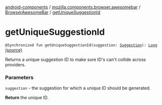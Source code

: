 [android-components](../../index.md) / [mozilla.components.browser.awesomebar](../index.md) / [BrowserAwesomeBar](index.md) / [getUniqueSuggestionId](./get-unique-suggestion-id.md)

# getUniqueSuggestionId

`@Synchronized fun getUniqueSuggestionId(suggestion: `[`Suggestion`](../../mozilla.components.concept.awesomebar/-awesome-bar/-suggestion/index.md)`): `[`Long`](https://kotlinlang.org/api/latest/jvm/stdlib/kotlin/-long/index.html) [(source)](https://github.com/mozilla-mobile/android-components/blob/master/components/browser/awesomebar/src/main/java/mozilla/components/browser/awesomebar/BrowserAwesomeBar.kt#L195)

Returns a unique suggestion ID to make sure ID's can't collide
across providers.

### Parameters

`suggestion` - the suggestion for which a unique ID should be
generated.

**Return**
the unique ID.

